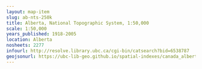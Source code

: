 ```yaml
---
layout: map-item 
slug: ab-nts-250k
title: Alberta, National Topographic System, 1:50,000
scale: 1:50,000
years_published: 1918-2005
location: Alberta
nosheets: 2277
infourl: http://resolve.library.ubc.ca/cgi-bin/catsearch?bid=6538787
geojsonurl: https://ubc-lib-geo.github.io/spatial-indexes/canada_alberta_50k_nts.geojson
---
```

